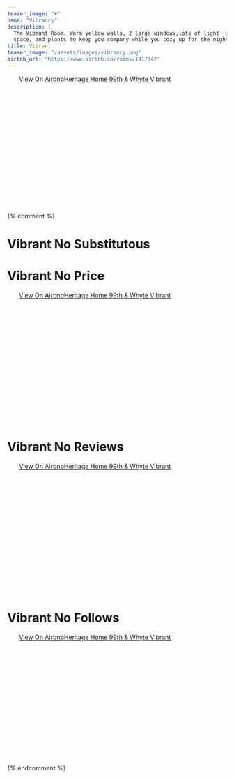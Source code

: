 ```yaml
---
teaser_image: "#"
name: "Vibrancy"
description: | 
  The Vibrant Room. Warm yellow walls, 2 large windows,lots of light  ample storage
  space, and plants to keep you company while you cozy up for the night.
title: Vibrant
teaser_image: "/assets/images/vibrancy.png"
airbnb_url: "https://www.airbnb.ca/rooms/1417347"
---
```


<div class="airbnb-embed-frame" data-id="1417347" data-view="home" style="width:450px;height:300px;margin:auto"><a href="https://www.airbnb.ca/rooms/1417347?s=51">View On Airbnb</a><a href="https://www.airbnb.ca/rooms/1417347?s=51" rel="nofollow">Heritage Home 99th &amp; Whyte Vibrant</a><script async="" src="https://www.airbnb.ca/embeddable/airbnb_jssdk"></script></div>

{% comment %}
# Vibrant No Substitutous

# Vibrant No Price
<div class="airbnb-embed-frame" data-id="1417347" data-view="home" data-hide-price="true" style="width:450px;height:300px;margin:auto"><a href="https://www.airbnb.ca/rooms/1417347?s=51">View On Airbnb</a><a href="https://www.airbnb.ca/rooms/1417347?s=51" rel="nofollow">Heritage Home 99th &amp; Whyte Vibrant</a><script async="" src="https://www.airbnb.ca/embeddable/airbnb_jssdk"></script></div>

# Vibrant No Reviews
<div class="airbnb-embed-frame" data-id="1417347" data-view="home" data-hide-reviews="true" style="width:450px;height:300px;margin:auto"><a href="https://www.airbnb.ca/rooms/1417347?s=51">View On Airbnb</a><a href="https://www.airbnb.ca/rooms/1417347?s=51" rel="nofollow">Heritage Home 99th &amp; Whyte Vibrant</a><script async="" src="https://www.airbnb.ca/embeddable/airbnb_jssdk"></script></div>

# Vibrant No Follows
<div class="airbnb-embed-frame" data-id="1417347" data-view="home" style="width:450px;height:300px;margin:auto"><a href="https://www.airbnb.ca/rooms/1417347?s=51" rel="nofollow">View On Airbnb</a><a href="https://www.airbnb.ca/rooms/1417347?s=51" rel="nofollow">Heritage Home 99th &amp; Whyte Vibrant</a><script async="" src="https://www.airbnb.ca/embeddable/airbnb_jssdk"></script></div>
{% endcomment %}
